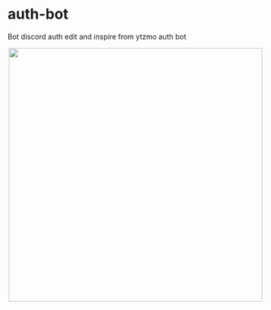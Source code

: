 # auth-bot
Bot discord auth edit and inspire from ytzmo auth bot
<p align="center">
<img src="https://cdn.discordapp.com/attachments/998205554407256136/998208228175401100/Capture.PNG", width="500", height="500">
</p>
